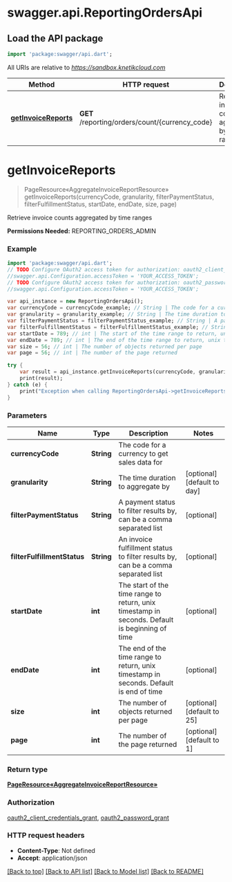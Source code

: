 # swagger.api.ReportingOrdersApi

## Load the API package
```dart
import 'package:swagger/api.dart';
```

All URIs are relative to *https://sandbox.knetikcloud.com*

Method | HTTP request | Description
------------- | ------------- | -------------
[**getInvoiceReports**](ReportingOrdersApi.md#getInvoiceReports) | **GET** /reporting/orders/count/{currency_code} | Retrieve invoice counts aggregated by time ranges


# **getInvoiceReports**
> PageResource«AggregateInvoiceReportResource» getInvoiceReports(currencyCode, granularity, filterPaymentStatus, filterFulfillmentStatus, startDate, endDate, size, page)

Retrieve invoice counts aggregated by time ranges

<b>Permissions Needed:</b> REPORTING_ORDERS_ADMIN

### Example 
```dart
import 'package:swagger/api.dart';
// TODO Configure OAuth2 access token for authorization: oauth2_client_credentials_grant
//swagger.api.Configuration.accessToken = 'YOUR_ACCESS_TOKEN';
// TODO Configure OAuth2 access token for authorization: oauth2_password_grant
//swagger.api.Configuration.accessToken = 'YOUR_ACCESS_TOKEN';

var api_instance = new ReportingOrdersApi();
var currencyCode = currencyCode_example; // String | The code for a currency to get sales data for
var granularity = granularity_example; // String | The time duration to aggregate by
var filterPaymentStatus = filterPaymentStatus_example; // String | A payment status to filter results by, can be a comma separated list
var filterFulfillmentStatus = filterFulfillmentStatus_example; // String | An invoice fulfillment status to filter results by, can be a comma separated list
var startDate = 789; // int | The start of the time range to return, unix timestamp in seconds. Default is beginning of time
var endDate = 789; // int | The end of the time range to return, unix timestamp in seconds. Default is end of time
var size = 56; // int | The number of objects returned per page
var page = 56; // int | The number of the page returned

try { 
    var result = api_instance.getInvoiceReports(currencyCode, granularity, filterPaymentStatus, filterFulfillmentStatus, startDate, endDate, size, page);
    print(result);
} catch (e) {
    print("Exception when calling ReportingOrdersApi->getInvoiceReports: $e\n");
}
```

### Parameters

Name | Type | Description  | Notes
------------- | ------------- | ------------- | -------------
 **currencyCode** | **String**| The code for a currency to get sales data for | 
 **granularity** | **String**| The time duration to aggregate by | [optional] [default to day]
 **filterPaymentStatus** | **String**| A payment status to filter results by, can be a comma separated list | [optional] 
 **filterFulfillmentStatus** | **String**| An invoice fulfillment status to filter results by, can be a comma separated list | [optional] 
 **startDate** | **int**| The start of the time range to return, unix timestamp in seconds. Default is beginning of time | [optional] 
 **endDate** | **int**| The end of the time range to return, unix timestamp in seconds. Default is end of time | [optional] 
 **size** | **int**| The number of objects returned per page | [optional] [default to 25]
 **page** | **int**| The number of the page returned | [optional] [default to 1]

### Return type

[**PageResource«AggregateInvoiceReportResource»**](PageResource«AggregateInvoiceReportResource».md)

### Authorization

[oauth2_client_credentials_grant](../README.md#oauth2_client_credentials_grant), [oauth2_password_grant](../README.md#oauth2_password_grant)

### HTTP request headers

 - **Content-Type**: Not defined
 - **Accept**: application/json

[[Back to top]](#) [[Back to API list]](../README.md#documentation-for-api-endpoints) [[Back to Model list]](../README.md#documentation-for-models) [[Back to README]](../README.md)

